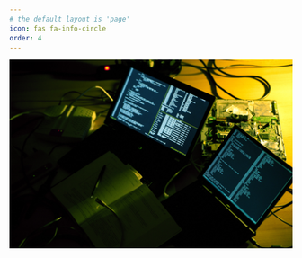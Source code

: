 ```yaml
---
# the default layout is 'page'
icon: fas fa-info-circle
order: 4
---
```


![image](/assets/img/about/h4ckthreat.jpg)

